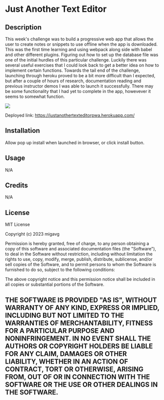 # Just Another Text Editor

## Description

This week's challenge was to build a progressive web app that allows the user to create notes or snippets to use offline when the app is downloaded. This was the first time learning and using webpack along side with babel and other different plugins. Figuring out how to set up the database file was one of the initial hurdles of this particular challenge. Luckily there was several useful exercises that I could look back to get a better idea on how to implement certain functions. Towards the tail end of the challenge, launching through heroku proved to be a bit more difficult than I expected, but after a couple of hours of research, documentation reading and previous instructor demos I was able to launch it successfully. There may  be some functionality that I had yet to complete in  the app, howevever it seems to somewhat function.

![](assets/images/.PNG)

Deployed link: https://justanothertexteditorpwa.herokuapp.com/


## Installation

Allow pop up install when launched in browser, or click install button.


## Usage

N/A

## Credits

N/A


## License

MIT License

Copyright (c) 2023 migavg

Permission is hereby granted, free of charge, to any person obtaining a copy
of this software and associated documentation files (the "Software"), to deal
in the Software without restriction, including without limitation the rights
to use, copy, modify, merge, publish, distribute, sublicense, and/or sell
copies of the Software, and to permit persons to whom the Software is
furnished to do so, subject to the following conditions:

The above copyright notice and this permission notice shall be included in all
copies or substantial portions of the Software.

THE SOFTWARE IS PROVIDED "AS IS", WITHOUT WARRANTY OF ANY KIND, EXPRESS OR
IMPLIED, INCLUDING BUT NOT LIMITED TO THE WARRANTIES OF MERCHANTABILITY,
FITNESS FOR A PARTICULAR PURPOSE AND NONINFRINGEMENT. IN NO EVENT SHALL THE
AUTHORS OR COPYRIGHT HOLDERS BE LIABLE FOR ANY CLAIM, DAMAGES OR OTHER
LIABILITY, WHETHER IN AN ACTION OF CONTRACT, TORT OR OTHERWISE, ARISING FROM,
OUT OF OR IN CONNECTION WITH THE SOFTWARE OR THE USE OR OTHER DEALINGS IN THE
SOFTWARE.
---
